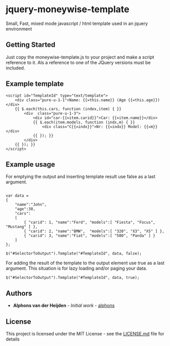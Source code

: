 # jquery-moneywise-template

Small, Fast, mixed mode javascript / html template used in an jquery environment

## Getting Started

Just copy the moneywise-template.js to your project and make a script reference to it.
Als a reference to one of the JQuery versions must be included.

## Example template

```
<script id="TemplateId" type="text/template">
	<div class="pure-u-1-1">Name: {{=this.name}} (Age {{=this.age}})</div>
	{{ $.each(this.cars, function (index,item) { }}
		<div  class="pure-u-1-3">
			<div id="car-{{=item.carid}}">Car: {{=item.name}}</div>
			{{ $.each(item.models, function (indx,m) { }}
				<div class="C{{=indx}}">Nr: {{=indx}} Model: {{=m}}</div>
			{{ }); }}
		</div>
	{{ }); }}
</script>
```


## Example usage

For emptying the output and inserting template result use false as a last argument.

```

var data = 
{
	"name":"John",
	"age":30,
	"cars": 
	[
		{ "carid": 1, "name":"Ford", "models":[ "Fiesta", "Focus", "Mustang" ] },
		{ "carid": 2, "name":"BMW",  "models":[ "320", "X3", "X5" ] },
		{ "carid": 3, "name":"Fiat", "models":[ "500", "Panda" ] }
	]
};

$("#SelectorToOutput").Template("#TemplateId", data, false);
```

For adding the result of the template to the output element use true as a last argument.
This situation is for lazy loading and/or paging your data.

```
$("#SelectorToOutput").Template("#TemplateId", data, true);
```



## Authors

* **Alphons van der Heijden** - *Initial work* - [alphons](https://github.com/alphons)

## License

This project is licensed under the MIT License - see the [LICENSE.md](LICENSE.md) file for details
